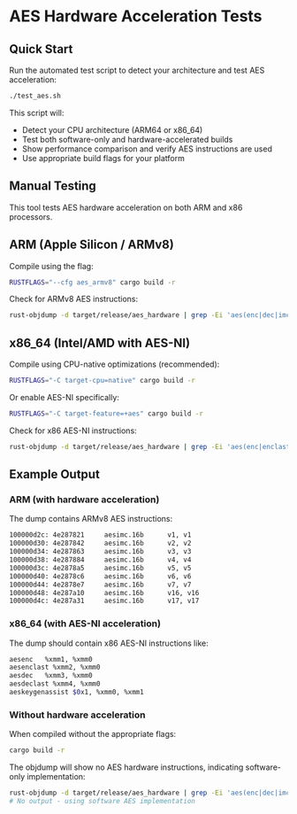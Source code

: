 # AES Hardware Acceleration Tests

## Quick Start

Run the automated test script to detect your architecture and test AES acceleration:

```bash
./test_aes.sh
```

This script will:
- Detect your CPU architecture (ARM64 or x86_64)
- Test both software-only and hardware-accelerated builds
- Show performance comparison and verify AES instructions are used
- Use appropriate build flags for your platform

## Manual Testing

This tool tests AES hardware acceleration on both ARM and x86 processors.

## ARM (Apple Silicon / ARMv8)

Compile using the flag:

```bash
RUSTFLAGS="--cfg aes_armv8" cargo build -r
```

Check for ARMv8 AES instructions:

```bash
rust-objdump -d target/release/aes_hardware | grep -Ei 'aes(enc|dec|imc|keygenassist)|vaes'
```

## x86_64 (Intel/AMD with AES-NI)

Compile using CPU-native optimizations (recommended):

```bash
RUSTFLAGS="-C target-cpu=native" cargo build -r
```

Or enable AES-NI specifically:

```bash
RUSTFLAGS="-C target-feature=+aes" cargo build -r
```

Check for x86 AES-NI instructions:

```bash
rust-objdump -d target/release/aes_hardware | grep -Ei 'aes(enc|enclast|dec|declast|keygenassist)|vaes'
```

## Example Output

### ARM (with hardware acceleration)

The dump contains ARMv8 AES instructions:

```bash
100000d2c: 4e287821     aesimc.16b      v1, v1
100000d30: 4e287842     aesimc.16b      v2, v2
100000d34: 4e287863     aesimc.16b      v3, v3
100000d38: 4e287884     aesimc.16b      v4, v4
100000d3c: 4e2878a5     aesimc.16b      v5, v5
100000d40: 4e2878c6     aesimc.16b      v6, v6
100000d44: 4e2878e7     aesimc.16b      v7, v7
100000d48: 4e287a10     aesimc.16b      v16, v16
100000d4c: 4e287a31     aesimc.16b      v17, v17
```

### x86_64 (with AES-NI acceleration)

The dump should contain x86 AES-NI instructions like:

```bash
aesenc   %xmm1, %xmm0
aesenclast %xmm2, %xmm0
aesdec   %xmm3, %xmm0
aesdeclast %xmm4, %xmm0
aeskeygenassist $0x1, %xmm0, %xmm1
```

### Without hardware acceleration

When compiled without the appropriate flags:

```bash
cargo build -r
```

The objdump will show no AES hardware instructions, indicating software-only implementation:

```bash
rust-objdump -d target/release/aes_hardware | grep -Ei 'aes(enc|dec|imc|keygenassist)|vaes'
# No output - using software AES implementation
```
